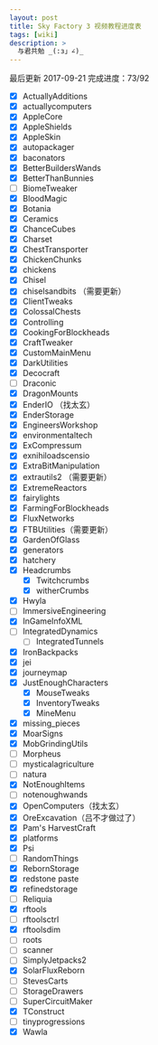 ```yaml
---
layout: post
title: Sky Factory 3 视频教程进度表
tags: [wiki]
description: >
  与君共勉 _(:з」∠)_
---
```

最后更新 2017-09-21
完成进度：73/92

- [x] ActuallyAdditions  
- [x] actuallycomputers
- [x] AppleCore
- [x] AppleShields
- [x] AppleSkin
- [x] autopackager
- [x] baconators
- [x] BetterBuildersWands
- [x] BetterThanBunnies
- [ ] BiomeTweaker
- [x] BloodMagic
- [x] Botania
- [x] Ceramics
- [x] ChanceCubes
- [x] Charset
- [x] ChestTransporter
- [x] ChickenChunks
- [x] chickens
- [x] Chisel
- [x] chiselsandbits （需要更新）
- [x] ClientTweaks
- [x] ColossalChests
- [x] Controlling
- [x] CookingForBlockheads
- [x] CraftTweaker
- [x] CustomMainMenu
- [x] DarkUtilities
- [x] Decocraft
- [ ] Draconic
- [x] DragonMounts
- [x] EnderIO （找太玄）
- [x] EnderStorage
- [x] EngineersWorkshop
- [x] environmentaltech
- [x] ExCompressum
- [x] exnihiloadscensio
- [x] ExtraBitManipulation
- [x] extrautils2 （需要更新）
- [x] ExtremeReactors
- [x] fairylights
- [x] FarmingForBlockheads
- [x] FluxNetworks
- [x] FTBUtilities（需要更新）
- [x] GardenOfGlass
- [x] generators
- [x] hatchery
- [x] Headcrumbs
    - [x] Twitchcrumbs
    - [x] witherCrumbs
- [x] Hwyla
- [ ] ImmersiveEngineering
- [x] InGameInfoXML
- [ ] IntegratedDynamics
    - [ ] IntegratedTunnels
- [x] IronBackpacks
- [x] jei
- [x] journeymap
- [x] JustEnoughCharacters
    - [x] MouseTweaks
    - [x] InventoryTweaks
    - [x] MineMenu
- [x] missing_pieces
- [x] MoarSigns
- [x] MobGrindingUtils
- [ ] Morpheus
- [ ] mysticalagriculture
- [ ] natura
- [x] NotEnoughItems
- [ ] notenoughwands
- [x] OpenComputers（找太玄）
- [x] OreExcavation（吕不才做过了）
- [x] Pam's HarvestCraft
- [x] platforms
- [x] Psi
- [ ] RandomThings
- [x] RebornStorage
- [x] redstone paste
- [x] refinedstorage
- [ ] Reliquia
- [x] rftools
- [ ] rftoolsctrl
- [x] rftoolsdim
- [ ] roots
- [ ] scanner
- [ ] SimplyJetpacks2
- [x] SolarFluxReborn
- [ ] StevesCarts
- [ ] StorageDrawers
- [ ] SuperCircuitMaker
- [x] TConstruct
- [ ] tinyprogressions
- [x] Wawla

